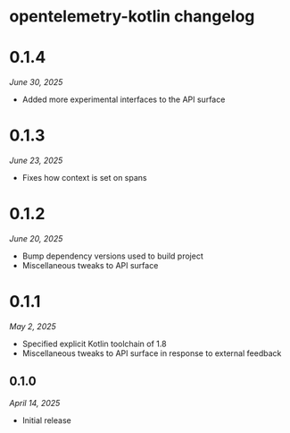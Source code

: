 # opentelemetry-kotlin changelog

# 0.1.4
*June 30, 2025*

- Added more experimental interfaces to the API surface

# 0.1.3
*June 23, 2025*

- Fixes how context is set on spans

# 0.1.2
*June 20, 2025*

- Bump dependency versions used to build project
- Miscellaneous tweaks to API surface

# 0.1.1
*May 2, 2025*

- Specified explicit Kotlin toolchain of 1.8
- Miscellaneous tweaks to API surface in response to external feedback

## 0.1.0
*April 14, 2025*

- Initial release
